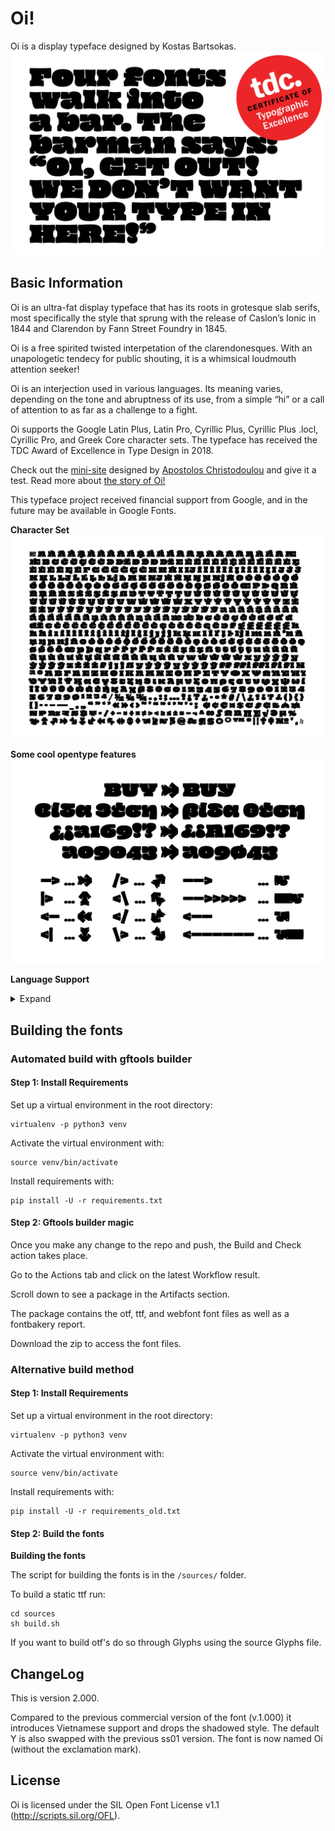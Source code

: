 # Oi!
Oi is a display typeface designed by Kostas Bartsokas.
![](documentation/Oi-Joke.png) 

## Basic Information
Oi is an ultra-fat display typeface that has its roots in grotesque slab serifs, most specifically the style that sprung with the release of Caslon’s Ionic in 1844 and Clarendon by Fann Street Foundry in 1845.

Oi is a free spirited twisted interpetation of the clarendonesques. With an unapologetic tendecy for public shouting, it is a whimsical loudmouth attention seeker!

Oi is an interjection used in various languages. Its meaning varies, depending on the tone and abruptness of its use, from a simple “hi” or a call of attention to as far as a challenge to a fight.

Oi supports the Google Latin Plus, Latin Pro, Cyrillic Plus, Cyrillic Plus .locl, Cyrillic Pro, and Greek Core character sets. The typeface has received the TDC Award of Excellence in Type Design in 2018. 

Check out the [mini-site](https://kostasbartsokas.com/oi-you-mate/) designed by [Apostolos Christodoulou](https://github.com/a7sc11u) and give it a test. Read more about [the story of Oi!](https://blog.usejournal.com/the-story-of-oi-508d7027e67b)

This typeface project received financial support from Google, and in the future may be available in Google Fonts.

**Character Set**
![](documentation/Oi-Char.png) 

**Some cool opentype features**
![](documentation/Oi-Feat.png) 

**Language Support**
<details>
<summary>Expand</summary>
<p>
Latin: Abenaki, Afaan Oromo, Afar, Afrikaans, Albanian, Alsatian, Amis, Anuta, Aragonese, Aranese, Aromanian, Arrernte, Arvanitic, Asturian, Atayal, Aymara, Azerbaijani, Bashkir, Basque, Belarusian, Bemba, Bikol, Bislama, Bosnian, Breton, Cape Verdean, Catalan, Cebuano, Chamorro, Chavacano, Chichewa, Chickasaw, Cimbrian, Cofan, Cornish, Corsican, Creek, Crimean Tatar, Croatian, Czech, Danish, Dawan, Delaware, Dholuo, Drehu, Dutch, English, Esperanto, Estonian, Faroese, Fijian, Filipino, Finnish, Folkspraak, French, Frisian, Friulian, Gagauz, Galician, Ganda, Genoese, German, Gikuyu, Gooniyandi, Greenlandic, Greenlandic Old Orthography, Guadeloupean, Gwichin, Haitian Creole, Han, Hawaiian, Hiligaynon, Hopi, Hotcak, Hungarian, Icelandic, Ido, Igbo, Ilocano, Indonesian, Interglossa, Interlingua, Irish, Istroromanian, Italian, Jamaican, Javanese, Jerriais, Kaingang, Kala Lagaw Ya, Kapampangan, Kaqchikel, Karakalpak, Karelian, Kashubian, Kikongo, Kinyarwanda, Kiribati, Kirundi, Klingon, Kurdish, Ladin, Latin, Latino Sine, Latvian, Lithuanian, Lojban, Lombard, Low Saxon, Luxembourgish, Maasai, Makhuwa, Malay, Maltese, Manx, Maori, Marquesan, Meglenoromanian, Meriam Mir, Mirandese, Mohawk, Moldovan, Montagnais, Montenegrin, Murrinhpatha, Nagamese Creole, Nahuatl, Ndebele, Neapolitan, Ngiyambaa, Niuean, Noongar, Norwegian, Novial, Occidental, Occitan, Old Icelandic, Old Norse, Oshiwambo, Ossetian, Palauan, Papiamento, Piedmontese, Polish, Portuguese, Potawatomi, Qeqchi, Quechua, Rarotongan, Romanian, Romansh, Rotokas, Sami Inari, Sami Lule, Sami Northern, Sami Southern, Samoan, Sango, Saramaccan, Sardinian, Scottish Gaelic, Serbian, Seri, Seychellois, Shawnee, Shona, Sicilian, Silesian, Slovak, Slovenian, Slovio, Somali, Sorbian Lower, Sorbian Upper, Sotho Northern, Sotho Southern, Spanish, Sranan, Sundanese, Swahili, Swazi, Swedish, Tagalog, Tahitian, Tetum, Tok Pisin, Tokelauan, Tongan, Tshiluba, Tsonga, Tswana, Tumbuka, Turkish, Turkmen, Tuvaluan, Tzotzil, Ukrainian, Uzbek, Venetian, Vepsian, Vietnamese, Volapuk, Voro, Wallisian, Walloon, Waraywaray, Warlpiri, Wayuu, Welsh, Wikmungkan, Wiradjuri, Wolof, Xavante, Xhosa, Yapese, Yindjibarndi, Zapotec, Zazaki, Zulu, Zuni
<p>
Greek: Monotonic Modern Greek.
<p>
</details>  

## Building the fonts

### Automated build with gftools builder

#### Step 1: Install Requirements

Set up a virtual environment in the root directory:

```
virtualenv -p python3 venv
```

Activate the virtual environment with:

```
source venv/bin/activate
```

Install requirements with:

```
pip install -U -r requirements.txt
```

#### Step 2: Gftools builder magic

Once you make any change to the repo and push, the Build and Check action takes place. 

Go to the Actions tab and click on the latest Workflow result. 

Scroll down to see a package in the Artifacts section. 

The package contains the otf, ttf, and webfont font files as well as a fontbakery report. 

Download the zip to access the font files.


### Alternative build method

#### Step 1: Install Requirements

Set up a virtual environment in the root directory:

```
virtualenv -p python3 venv
```

Activate the virtual environment with:

```
source venv/bin/activate
```

Install requirements with:

```
pip install -U -r requirements_old.txt
```

#### Step 2: Build the fonts

**Building the fonts**

The script for building the fonts is in the `/sources/` folder.

To build a static ttf run:

```
cd sources
sh build.sh
```

If you want to build otf's do so through Glyphs using the source Glyphs file. 

## ChangeLog

This is version 2.000. 

Compared to the previous commercial version of the font (v.1.000) it introduces Vietnamese support and drops the shadowed style. The default Y is also swapped with the previous ss01 version. The font is now named Oi (without the exclamation mark).

## License

Oi is licensed under the SIL Open Font License v1.1 (<http://scripts.sil.org/OFL>).

